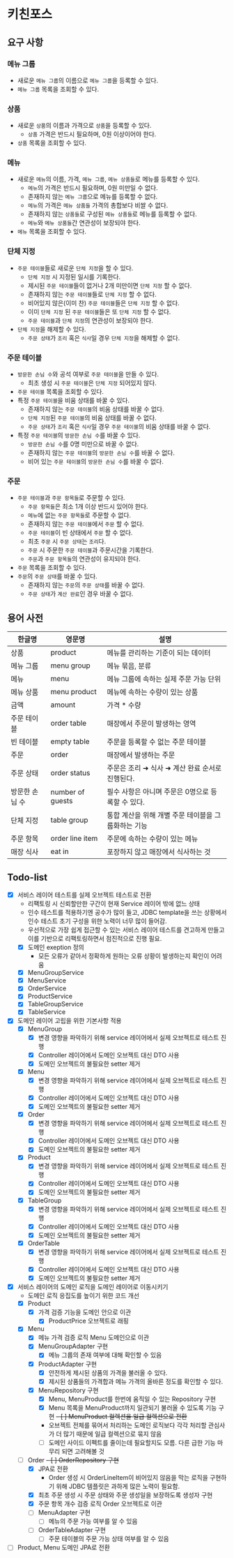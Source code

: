 # 키친포스

## 요구 사항
### 메뉴 그룹
- 새로운 `메뉴 그룹`의 이름으로 `메뉴 그룹`을 등록할 수 있다.
- `메뉴 그룹` 목록을 조회할 수 있다.

### 상품
- 새로운 `상품`의 이름과 가격으로 `상품`을 등록할 수 있다.
    - `상품` 가격은 반드시 필요하며, 0원 이상이어야 한다.
- `상품` 목록을 조회할 수 있다.

### 메뉴
- 새로운 `메뉴`의 이름, 가격, `메뉴 그룹`, `메뉴 상품들`로 메뉴를 등록할 수 있다.
    - `메뉴`의 가격은 반드시 필요하며, 0원 미만일 수 없다.
    - 존재하지 않는 `메뉴 그룹`으로 메뉴를 등록할 수 없다.
    - `메뉴`의 가격은 `메뉴 상품들` 가격의 총합보다 비쌀 수 없다.
    - 존재하지 않는 `상품들`로 구성된 `메뉴 상품들`로 메뉴를 등록할 수 없다.
    - `메뉴`와 `메뉴 상품들`간 연관성이 보장되야 한다.
- `메뉴` 목록을 조회할 수 있다.

### 단체 지정
- `주문 테이블`들로 새로운 `단체 지정`을 할 수 있다.
    - `단체 지정` 시 지정된 일시를 기록한다.
    - 제시된 `주문 테이블`들이 없거나 2개 미만이면 `단체 지정` 할 수 없다.
    - 존재하지 않는 `주문 테이블`들로 `단체 지정` 할 수 없다.
    - 비어있지 않은(이미 찬) `주문 테이블`들은 `단체 지정` 할 수 없다.
    - 이미 `단체 지정` 된 `주문 테이블`들은 또 `단체 지정` 할 수 없다.
    - `주문 테이블`과 `단체 지정`의 연관성이 보장되야 한다.
- `단체 지정`을 해제할 수 있다.
    - `주문 상태`가 `조리` 혹은 `식사`일 경우 `단체 지정`을 해제할 수 없다.
    
### 주문 테이블
- `방문한 손님 수`와 공석 여부로 `주문 테이블`을 만들 수 있다.
    - 최초 생성 시 `주문 테이블`은 `단체 지정` 되어있지 않다.
- `주문 테이블` 목록을 조회할 수 있다.
- 특정 `주문 테이블`을 비움 상태를 바꿀 수 있다.
    - 존재하지 않는 `주문 테이블`의 비움 상태를 바꿀 수 없다.
    - `단체 지정`된 `주문 테이블`의 비움 상태를 바꿀 수 없다.
    - `주문 상태`가 `조리` 혹은 `식사`일 경우 `주문 테이블`의 비움 상태를 바꿀 수 없다.
- 특정 `주문 테이블`의 `방문한 손님 수`를 바꿀 수 있다.
    - `방문한 손님 수`를 0명 미만으로 바꿀 수 없다.
    - 존재하지 않는 `주문 테이블`의 `방문한 손님 수`를 바꿀 수 없다.
    - 비어 있는 `주문 테이블`의 `방문한 손님 수`를 바꿀 수 없다.
  
### 주문
- `주문 테이블`과 `주문 항목들`로 주문할 수 있다.
  - `주문 항목들`은 최소 1개 이상 반드시 있어야 한다.
  - `메뉴`에 없는 `주문 항목들`로 주문할 수 없다.
  - 존재하지 않는 `주문 테이블`에서 `주문` 할 수 없다.
  - `주문 테이블`이 빈 상태에서 `주문` 할 수 없다.
  - 최초 `주문` 시 `주문 상태`는 `조리`다.
  - `주문` 시 주문한 `주문 테이블`과 주문시간을 기록한다.
  - `주문`과 `주문 항목들`의 연관성이 유지되야 한다.
- `주문` 목록을 조회할 수 있다.
- `주문`의 `주문 상태`를 바꿀 수 있다.
  - 존재하지 않는 `주문`의 `주문 상태`를 바꿀 수 없다.
  - `주문 상태`가 `계산 완료`인 경우 바꿀 수 없다.
  
## 용어 사전

| 한글명 | 영문명 | 설명 |
| --- | --- | --- |
| 상품 | product | 메뉴를 관리하는 기준이 되는 데이터 |
| 메뉴 그룹 | menu group | 메뉴 묶음, 분류 |
| 메뉴 | menu | 메뉴 그룹에 속하는 실제 주문 가능 단위 |
| 메뉴 상품 | menu product | 메뉴에 속하는 수량이 있는 상품 |
| 금액 | amount | 가격 * 수량 |
| 주문 테이블 | order table | 매장에서 주문이 발생하는 영역 |
| 빈 테이블 | empty table | 주문을 등록할 수 없는 주문 테이블 |
| 주문 | order | 매장에서 발생하는 주문 |
| 주문 상태 | order status | 주문은 조리 ➜ 식사 ➜ 계산 완료 순서로 진행된다. |
| 방문한 손님 수 | number of guests | 필수 사항은 아니며 주문은 0명으로 등록할 수 있다. |
| 단체 지정 | table group | 통합 계산을 위해 개별 주문 테이블을 그룹화하는 기능 |
| 주문 항목 | order line item | 주문에 속하는 수량이 있는 메뉴 |
| 매장 식사 | eat in | 포장하지 않고 매장에서 식사하는 것 |

## Todo-list
- [X] 서비스 레이어 테스트를 실제 오브젝트 테스트로 전환
  - 리팩토링 시 신뢰할만한 구간이 현재 Service 레이어 밖에 없느 상태
  - 인수 테스트를 적용하기엔 공수가 많이 들고, JDBC template을 쓰는 상황에서 인수 테스트 초기 구성을 위한 노력이 너무 많이 들어감.
  - 우선적으로 가장 쉽게 접근할 수 있는 서비스 레이어 테스트를 견고하게 만들고 이를 기반으로 리팩토링하면서 점진적으로 진행 필요.
  - [X] 도메인 exeption 정의
      - 모든 오류가 같아서 정확하게 원하는 오류 상황이 발생하는지 확인이 어려움
  - [X] MenuGroupService
  - [X] MenuService
  - [X] OrderService
  - [X] ProductService
  - [X] TableGroupService
  - [X] TableService

- [X] 도메인 레이어 고립을 위한 기본사항 적용
  - [X] MenuGroup
    - [X] 변경 영향을 파악하기 위해 service 레이어에서 실제 오브젝트로 테스트 진행
    - [X] Controller 레이어에서 도메인 오브젝트 대신 DTO 사용
    - [X] 도메인 오브젝트의 불필요한 setter 제거
  - [X] Menu
    - [X] 변경 영향을 파악하기 위해 service 레이어에서 실제 오브젝트로 테스트 진행
    - [X] Controller 레이어에서 도메인 오브젝트 대신 DTO 사용
    - [X] 도메인 오브젝트의 불필요한 setter 제거
  - [X] Order
    - [X] 변경 영향을 파악하기 위해 service 레이어에서 실제 오브젝트로 테스트 진행
    - [X] Controller 레이어에서 도메인 오브젝트 대신 DTO 사용
    - [X] 도메인 오브젝트의 불필요한 setter 제거
  - [X] Product
    - [X] 변경 영향을 파악하기 위해 service 레이어에서 실제 오브젝트로 테스트 진행
    - [X] Controller 레이어에서 도메인 오브젝트 대신 DTO 사용
    - [X] 도메인 오브젝트의 불필요한 setter 제거
  - [X] TableGroup
    - [X] 변경 영향을 파악하기 위해 service 레이어에서 실제 오브젝트로 테스트 진행
    - [X] Controller 레이어에서 도메인 오브젝트 대신 DTO 사용
    - [X] 도메인 오브젝트의 불필요한 setter 제거
  - [X] OrderTable
    - [X] 변경 영향을 파악하기 위해 service 레이어에서 실제 오브젝트로 테스트 진행
    - [X] Controller 레이어에서 도메인 오브젝트 대신 DTO 사용
    - [X] 도메인 오브젝트의 불필요한 setter 제거
  
- [X] 서비스 레이어의 도메인 로직을 도메인 레이어로 이동시키기
  - 도메인 로직 응집도를 높이기 위한 코드 개선
  - [X] Product
    - [X] 가격 검증 기능을 도메인 안으로 이관
      - [X] ProductPrice 오브젝트로 래핑
  - [X] Menu
    - [X] 메뉴 가격 검증 로직 Menu 도메인으로 이관
    - [X] MenuGroupAdapter 구현
      - [X] 메뉴 그룹의 존재 여부에 대해 확인할 수 있음
    - [X] ProductAdapter 구현
      - [X] 안전하게 제시된 상품의 가격을 불러올 수 있다.
      - [X] 제시된 상품들의 가격합과 메뉴 가격의 올바른 정도를 확인할 수 있다.
    - [X] MenuRepository 구현
      - [X] Menu, MenuProduct를 한번에 움직일 수 있는 Repository 구현
      - [X] Menu 목록을 MenuProduct까지 일관되기 불러올 수 있도록 기능 구현
    ~~- [ ] MenuProduct 컬렉션을 일급 컬렉션으로 전환~~
      - 오브젝트 전체를 묶어서 처리하는 도메인 로직보다 각각 처리할 관심사가 더 많기 때문에 일급 컬렉션으로 묶지 않음
      - [ ] 도메인 사이드 이펙트를 줄이는데 필요할지도 모름. 다른 급한 기능 마무리 되면 고려해볼 것
  - [ ] Order
    ~~- [ ] OrderRepository 구현~~
    - [X] JPA로 전환
        - Order 생성 시 OrderLineItem이 비어있지 않음을 막는 로직을 구현하기 위해 JDBC 템플릿은 과하게 많은 노력이 필요함.
    - [X] 최초 주문 생성 시 주문 상태와 주문 생성일을 보장하도록 생성자 구현
    - [X] 주문 항목 개수 검증 로직 Order 오브젝트로 이관
    - [ ] MenuAdapter 구현
      - [ ] 메뉴의 주문 가능 여부를 알 수 있음
    - [ ] OrderTableAdapter 구현
      - [ ] 주문 테이블의 주문 가능 상태 여부를 알 수 있음
- [ ] Product, Menu 도메인 JPA로 전환
